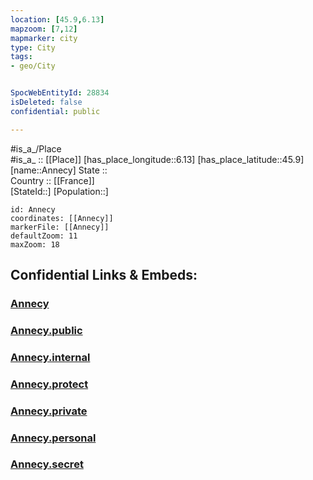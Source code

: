```yaml
---
location: [45.9,6.13] 
mapzoom: [7,12] 
mapmarker: city 
type: City
tags:
- geo/City


SpocWebEntityId: 28834
isDeleted: false
confidential: public

---
```

#is_a_/Place  
#is_a_ :: [[Place]] 
[has_place_longitude::6.13] 
[has_place_latitude::45.9] 
[name::Annecy] 
State ::  
Country :: [[France]]  
[StateId::] 
[Population::] 



```leaflet
id: Annecy
coordinates: [[Annecy]] 
markerFile: [[Annecy]] 
defaultZoom: 11 
maxZoom: 18
```


## Confidential Links & Embeds: 

### [Annecy](/_Standards/Earth/Continent/Europe/Europe~West/France/regions~France/Auvergne-Rhône-Alpes/departments~Auvergne-Rhône-Alpes/Haute-Savoie/communes~Haute-Savoie/Annecy/cities~Annecy/Annecy.md) 

### [Annecy.public](/_public/Earth/Continent/Europe/Europe~West/France/regions~France/Auvergne-Rhône-Alpes/departments~Auvergne-Rhône-Alpes/Haute-Savoie/communes~Haute-Savoie/Annecy/cities~Annecy/Annecy.public.md) 

### [Annecy.internal](/_internal/Earth/Continent/Europe/Europe~West/France/regions~France/Auvergne-Rhône-Alpes/departments~Auvergne-Rhône-Alpes/Haute-Savoie/communes~Haute-Savoie/Annecy/cities~Annecy/Annecy.internal.md) 

### [Annecy.protect](/_protect/Earth/Continent/Europe/Europe~West/France/regions~France/Auvergne-Rhône-Alpes/departments~Auvergne-Rhône-Alpes/Haute-Savoie/communes~Haute-Savoie/Annecy/cities~Annecy/Annecy.protect.md) 

### [Annecy.private](/_private/Earth/Continent/Europe/Europe~West/France/regions~France/Auvergne-Rhône-Alpes/departments~Auvergne-Rhône-Alpes/Haute-Savoie/communes~Haute-Savoie/Annecy/cities~Annecy/Annecy.private.md) 

### [Annecy.personal](/_personal/Earth/Continent/Europe/Europe~West/France/regions~France/Auvergne-Rhône-Alpes/departments~Auvergne-Rhône-Alpes/Haute-Savoie/communes~Haute-Savoie/Annecy/cities~Annecy/Annecy.personal.md) 

### [Annecy.secret](/_secret/Earth/Continent/Europe/Europe~West/France/regions~France/Auvergne-Rhône-Alpes/departments~Auvergne-Rhône-Alpes/Haute-Savoie/communes~Haute-Savoie/Annecy/cities~Annecy/Annecy.secret.md)

